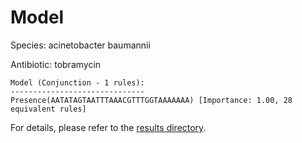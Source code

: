 
# Model

Species: acinetobacter baumannii

Antibiotic: tobramycin

```
Model (Conjunction - 1 rules):
------------------------------
Presence(AATATAGTAATTTAAACGTTTGGTAAAAAAA) [Importance: 1.00, 28 equivalent rules]

```

For details, please refer to the [results directory](../../../../../results/scm_b/acinetobacter%20baumannii/tobramycin/repeat_1/).

